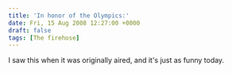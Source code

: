 ```yaml
---
title: 'In honor of the Olympics:'
date: Fri, 15 Aug 2008 12:27:00 +0000
draft: false
tags: [The firehose]
---
```


I saw this when it was originally aired, and it's just as funny today.